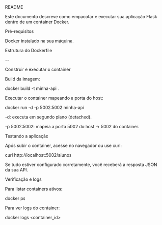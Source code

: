 README

Este documento descreve como empacotar e executar sua aplicação Flask dentro de um container Docker.

Pré-requisitos

Docker instalado na sua máquina.

Estrutura do Dockerfile

--

Construir e executar o container

Build da imagem:

docker build -t minha-api .

Executar o container mapeando a porta do host:

docker run -d -p 5002:5002 minha-api

-d: executa em segundo plano (detached).

-p 5002:5002: mapeia a porta 5002 do host → 5002 do container.

Testando a aplicação

Após subir o container, acesse no navegador ou use curl:

curl http://localhost:5002/alunos

Se tudo estiver configurado corretamente, você receberá a resposta JSON da sua API.

Verificação e logs

Para listar containers ativos:

docker ps

Para ver logs do container:

docker logs <container_id>